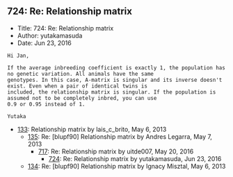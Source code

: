 ## 724: Re: Relationship matrix

- Title: 724: Re: Relationship matrix
- Author: yutakamasuda
- Date: Jun 23, 2016

```
Hi Jan,

If the average inbreeding coefficient is exactly 1, the population has no genetic variation. All animals have the same
genotypes. In this case, A-matrix is singular and its inverse doesn't exist. Even when a pair of identical twins is
included, the relationship matrix is singular. If the population is assumed not to be completely inbred, you can use
0.9 or 0.95 instead of 1.

Yutaka
```

- [133](0133.md): Relationship matrix by lais_c_brito, May 6, 2013
    - [135](0135.md): Re: [blupf90] Relationship matrix by Andres Legarra, May 7, 2013
        - [717](0717.md): Re: Relationship matrix by uitde007, May 20, 2016
            - [724](0724.md): Re: Relationship matrix by yutakamasuda, Jun 23, 2016
    - [134](0134.md): Re: [blupf90] Relationship matrix by Ignacy Misztal, May 6, 2013
